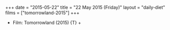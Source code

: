 +++
date = "2015-05-22"
title = "22 May 2015 (Friday)"
layout = "daily-diet"
films = ["tomorrowland-2015"]
+++


* Film: Tomorrowland (2015) {T} +